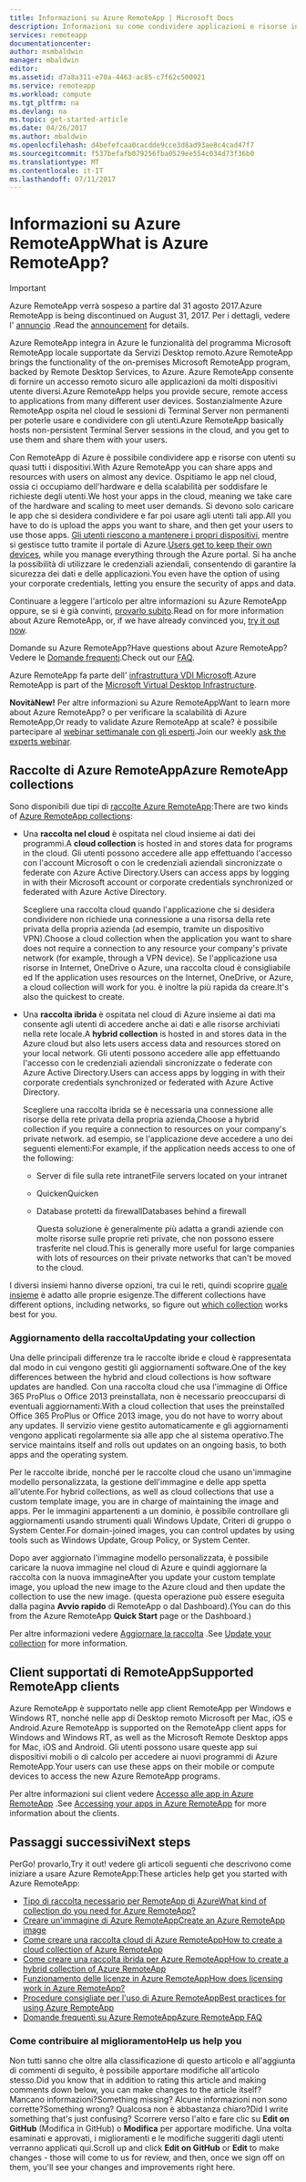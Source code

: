 ```yaml
---
title: Informazioni su Azure RemoteApp | Microsoft Docs
description: Informazioni su come condividere applicazioni e risorse in qualsiasi dispositivo con Azure RemoteApp.
services: remoteapp
documentationcenter: 
author: msmbaldwin
manager: mbaldwin
editor: 
ms.assetid: d7a8a311-e70a-4463-ac85-c7f62c500921
ms.service: remoteapp
ms.workload: compute
ms.tgt_pltfrm: na
ms.devlang: na
ms.topic: get-started-article
ms.date: 04/26/2017
ms.author: mbaldwin
ms.openlocfilehash: d4befefcaa0cacdde9cce3d8ad93ae8c4cad47f7
ms.sourcegitcommit: f537befafb079256fba0529ee554c034d73f36b0
ms.translationtype: MT
ms.contentlocale: it-IT
ms.lasthandoff: 07/11/2017
---
```

# <a name="what-is-azure-remoteapp"></a><span data-ttu-id="4e78a-104">Informazioni su Azure RemoteApp</span><span class="sxs-lookup"><span data-stu-id="4e78a-104">What is Azure RemoteApp?</span></span>
> [!IMPORTANT]
> <span data-ttu-id="4e78a-105">Azure RemoteApp verrà sospeso a partire dal 31 agosto 2017.</span><span class="sxs-lookup"><span data-stu-id="4e78a-105">Azure RemoteApp is being discontinued on August 31, 2017.</span></span> <span data-ttu-id="4e78a-106">Per i dettagli, vedere l' [annuncio](https://go.microsoft.com/fwlink/?linkid=821148) .</span><span class="sxs-lookup"><span data-stu-id="4e78a-106">Read the [announcement](https://go.microsoft.com/fwlink/?linkid=821148) for details.</span></span>
> 
> 

<span data-ttu-id="4e78a-107">Azure RemoteApp integra in Azure le funzionalità del programma Microsoft RemoteApp locale supportate da Servizi Desktop remoto.</span><span class="sxs-lookup"><span data-stu-id="4e78a-107">Azure RemoteApp brings the functionality of the on-premises Microsoft RemoteApp program, backed by Remote Desktop Services, to Azure.</span></span> <span data-ttu-id="4e78a-108">Azure RemoteApp consente di fornire un accesso remoto sicuro alle applicazioni da molti dispositivi utente diversi.</span><span class="sxs-lookup"><span data-stu-id="4e78a-108">Azure RemoteApp helps you provide secure, remote access to applications from many different user devices.</span></span> <span data-ttu-id="4e78a-109">Sostanzialmente Azure RemoteApp ospita nel cloud le sessioni di Terminal Server non permanenti per poterle usare e condividere con gli utenti.</span><span class="sxs-lookup"><span data-stu-id="4e78a-109">Azure RemoteApp basically hosts non-persistent Terminal Server sessions in the cloud, and you get to use them and share them with your users.</span></span>

<span data-ttu-id="4e78a-110">Con RemoteApp di Azure è possibile condividere app e risorse con utenti su quasi tutti i dispositivi.</span><span class="sxs-lookup"><span data-stu-id="4e78a-110">With Azure RemoteApp you can share apps and resources with users on almost any device.</span></span> <span data-ttu-id="4e78a-111">Ospitiamo le app nel cloud, ossia ci occupiamo dell'hardware e della scalabilità per soddisfare le richieste degli utenti.</span><span class="sxs-lookup"><span data-stu-id="4e78a-111">We host your apps in the cloud, meaning we take care of the hardware and scaling to meet user demands.</span></span> <span data-ttu-id="4e78a-112">Si devono solo caricare le app che si desidera condividere e far poi usare agli utenti tali app.</span><span class="sxs-lookup"><span data-stu-id="4e78a-112">All you have to do is upload the apps you want to share, and then get your users to use those apps.</span></span> <span data-ttu-id="4e78a-113">[Gli utenti riescono a mantenere i propri dispositivi](remoteapp-clients.md), mentre si gestisce tutto tramite il portale di Azure.</span><span class="sxs-lookup"><span data-stu-id="4e78a-113">[Users get to keep their own devices](remoteapp-clients.md), while you manage everything through the Azure portal.</span></span> <span data-ttu-id="4e78a-114">Si ha anche la possibilità di utilizzare le credenziali aziendali, consentendo di garantire la sicurezza dei dati e delle applicazioni.</span><span class="sxs-lookup"><span data-stu-id="4e78a-114">You even have the option of using your corporate credentials, letting you ensure the security of apps and data.</span></span>

<span data-ttu-id="4e78a-115">Continuare a leggere l'articolo per altre informazioni su Azure RemoteApp oppure, se si è già convinti, [provarlo subito](https://azure.microsoft.com/services/remoteapp/).</span><span class="sxs-lookup"><span data-stu-id="4e78a-115">Read on for more information about Azure RemoteApp, or, if we have already convinced you, [try it out now](https://azure.microsoft.com/services/remoteapp/).</span></span>

<span data-ttu-id="4e78a-116">Domande su Azure RemoteApp?</span><span class="sxs-lookup"><span data-stu-id="4e78a-116">Have questions about Azure RemoteApp?</span></span> <span data-ttu-id="4e78a-117">Vedere le [Domande frequenti](remoteapp-faq.md).</span><span class="sxs-lookup"><span data-stu-id="4e78a-117">Check out our [FAQ](remoteapp-faq.md).</span></span>

<span data-ttu-id="4e78a-118">Azure RemoteApp fa parte dell' [infrastruttura VDI Microsoft](http://www.microsoft.com/server-cloud/products/virtual-desktop-infrastructure/explore.aspx).</span><span class="sxs-lookup"><span data-stu-id="4e78a-118">Azure RemoteApp is part of the [Microsoft Virtual Desktop Infrastructure](http://www.microsoft.com/server-cloud/products/virtual-desktop-infrastructure/explore.aspx).</span></span>

<span data-ttu-id="4e78a-119">**Novità**</span><span class="sxs-lookup"><span data-stu-id="4e78a-119">**New!**</span></span> <span data-ttu-id="4e78a-120">Per altre informazioni su Azure RemoteApp</span><span class="sxs-lookup"><span data-stu-id="4e78a-120">Want to learn more about Azure RemoteApp?</span></span> <span data-ttu-id="4e78a-121">o per verificare la scalabilità di Azure RemoteApp,</span><span class="sxs-lookup"><span data-stu-id="4e78a-121">Or ready to validate Azure RemoteApp at scale?</span></span> <span data-ttu-id="4e78a-122">è possibile partecipare al [webinar settimanale con gli esperti](https://azureinfo.microsoft.com/AzureRemoteAppAskTheExperts-Registration-Page.html?ls=Website).</span><span class="sxs-lookup"><span data-stu-id="4e78a-122">Join our weekly [ask the experts webinar](https://azureinfo.microsoft.com/AzureRemoteAppAskTheExperts-Registration-Page.html?ls=Website).</span></span>

## <a name="azure-remoteapp-collections"></a><span data-ttu-id="4e78a-123">Raccolte di Azure RemoteApp</span><span class="sxs-lookup"><span data-stu-id="4e78a-123">Azure RemoteApp collections</span></span>
<span data-ttu-id="4e78a-124">Sono disponibili due tipi di [raccolte Azure RemoteApp](remoteapp-collections.md):</span><span class="sxs-lookup"><span data-stu-id="4e78a-124">There are two kinds of [Azure RemoteApp collections](remoteapp-collections.md):</span></span>

* <span data-ttu-id="4e78a-125">Una **raccolta nel cloud** è ospitata nel cloud insieme ai dati dei programmi.</span><span class="sxs-lookup"><span data-stu-id="4e78a-125">A **cloud collection** is hosted in and stores data for programs in the cloud.</span></span> <span data-ttu-id="4e78a-126">Gli utenti possono accedere alle app effettuando l'accesso con l'account Microsoft o con le credenziali aziendali sincronizzate o federate con Azure Active Directory.</span><span class="sxs-lookup"><span data-stu-id="4e78a-126">Users can access apps by logging in with their Microsoft account or corporate credentials synchronized or federated with Azure Active Directory.</span></span>
  
    <span data-ttu-id="4e78a-127">Scegliere una raccolta cloud quando l'applicazione che si desidera condividere non richiede una connessione a una risorsa della rete privata della propria azienda (ad esempio, tramite un dispositivo VPN).</span><span class="sxs-lookup"><span data-stu-id="4e78a-127">Choose a cloud collection when the application you want to share does not require a connection to any resource your company's private network (for example, through a VPN device).</span></span> <span data-ttu-id="4e78a-128">Se l'applicazione usa risorse in Internet, OneDrive o Azure, una raccolta cloud è consigliabile ed </span><span class="sxs-lookup"><span data-stu-id="4e78a-128">If the application uses resources on the Internet, OneDrive, or Azure, a cloud collection will work for you.</span></span> <span data-ttu-id="4e78a-129">è inoltre la più rapida da creare.</span><span class="sxs-lookup"><span data-stu-id="4e78a-129">It's also the quickest to create.</span></span>
* <span data-ttu-id="4e78a-130">Una **raccolta ibrida** è ospitata nel cloud di Azure insieme ai dati ma consente agli utenti di accedere anche ai dati e alle risorse archiviati nella rete locale.</span><span class="sxs-lookup"><span data-stu-id="4e78a-130">A **hybrid collection** is hosted in and stores data in the Azure cloud but also lets users access data and resources stored on your local network.</span></span> <span data-ttu-id="4e78a-131">Gli utenti possono accedere alle app effettuando l'accesso con le credenziali aziendali sincronizzate o federate con Azure Active Directory.</span><span class="sxs-lookup"><span data-stu-id="4e78a-131">Users can access apps by logging in with their corporate credentials synchronized or federated with Azure Active Directory.</span></span>
  
    <span data-ttu-id="4e78a-132">Scegliere una raccolta ibrida se è necessaria una connessione alle risorse della rete privata della propria azienda,</span><span class="sxs-lookup"><span data-stu-id="4e78a-132">Choose a hybrid collection if you require a connection to resources on your company's private network.</span></span> <span data-ttu-id="4e78a-133">ad esempio, se l'applicazione deve accedere a uno dei seguenti elementi:</span><span class="sxs-lookup"><span data-stu-id="4e78a-133">For example, if the application needs access to one of the following:</span></span>
  
  * <span data-ttu-id="4e78a-134">Server di file sulla rete intranet</span><span class="sxs-lookup"><span data-stu-id="4e78a-134">File servers located on your intranet</span></span>
  * <span data-ttu-id="4e78a-135">Quicken</span><span class="sxs-lookup"><span data-stu-id="4e78a-135">Quicken</span></span>
  * <span data-ttu-id="4e78a-136">Database protetti da firewall</span><span class="sxs-lookup"><span data-stu-id="4e78a-136">Databases behind a firewall</span></span>
    
    <span data-ttu-id="4e78a-137">Questa soluzione è generalmente più adatta a grandi aziende con molte risorse sulle proprie reti private, che non possono essere trasferite nel cloud.</span><span class="sxs-lookup"><span data-stu-id="4e78a-137">This is generally more useful for large companies with lots of resources on their private networks that can't be moved to the cloud.</span></span>

<span data-ttu-id="4e78a-138">I diversi insiemi hanno diverse opzioni, tra cui le reti, quindi scoprire [quale insieme](remoteapp-collections.md) è adatto alle proprie esigenze.</span><span class="sxs-lookup"><span data-stu-id="4e78a-138">The different collections have different options, including networks, so figure out [which collection](remoteapp-collections.md) works best for you.</span></span> 

### <a name="updating-your-collection"></a><span data-ttu-id="4e78a-139">Aggiornamento della raccolta</span><span class="sxs-lookup"><span data-stu-id="4e78a-139">Updating your collection</span></span>
<span data-ttu-id="4e78a-140">Una delle principali differenze tra le raccolte ibride e cloud è rappresentata dal modo in cui vengono gestiti gli aggiornamenti software.</span><span class="sxs-lookup"><span data-stu-id="4e78a-140">One of the key differences between the hybrid and cloud collections is how software updates are handled.</span></span> <span data-ttu-id="4e78a-141">Con una raccolta cloud che usa l'immagine di Office 365 ProPlus o Office 2013 preinstallata, non è necessario preoccuparsi di eventuali aggiornamenti.</span><span class="sxs-lookup"><span data-stu-id="4e78a-141">With a cloud collection that uses the preinstalled Office 365 ProPlus or Office 2013 image, you do not have to worry about any updates.</span></span> <span data-ttu-id="4e78a-142">Il servizio viene gestito automaticamente e gli aggiornamenti vengono applicati regolarmente sia alle app che al sistema operativo.</span><span class="sxs-lookup"><span data-stu-id="4e78a-142">The service maintains itself and rolls out updates on an ongoing basis, to both apps and the operating system.</span></span>

<span data-ttu-id="4e78a-143">Per le raccolte ibride, nonché per le raccolte cloud che usano un'immagine modello personalizzata, la gestione dell'immagine e delle app spetta all'utente.</span><span class="sxs-lookup"><span data-stu-id="4e78a-143">For hybrid collections, as well as cloud collections that use a custom template image, you are in charge of maintaining the image and apps.</span></span> <span data-ttu-id="4e78a-144">Per le immagini appartenenti a un dominio, è possibile controllare gli aggiornamenti usando strumenti quali Windows Update, Criteri di gruppo o System Center.</span><span class="sxs-lookup"><span data-stu-id="4e78a-144">For domain-joined images, you can control updates by using tools such as Windows Update, Group Policy, or System Center.</span></span>

<span data-ttu-id="4e78a-145">Dopo aver aggiornato l'immagine modello personalizzata, è possibile caricare la nuova immagine nel cloud di Azure e quindi aggiornare la raccolta con la nuova immagine</span><span class="sxs-lookup"><span data-stu-id="4e78a-145">After you update your custom template image, you upload the new image to the Azure cloud and then update the collection to use the new image.</span></span> <span data-ttu-id="4e78a-146">(questa operazione può essere eseguita dalla pagina **Avvio rapido** di RemoteApp o dal Dashboard).</span><span class="sxs-lookup"><span data-stu-id="4e78a-146">(You can do this from the Azure RemoteApp **Quick Start** page or the Dashboard.)</span></span>

<span data-ttu-id="4e78a-147">Per altre informazioni vedere [Aggiornare la raccolta](remoteapp-update.md) .</span><span class="sxs-lookup"><span data-stu-id="4e78a-147">See [Update your collection](remoteapp-update.md) for more information.</span></span>

## <a name="supported-remoteapp-clients"></a><span data-ttu-id="4e78a-148">Client supportati di RemoteApp</span><span class="sxs-lookup"><span data-stu-id="4e78a-148">Supported RemoteApp clients</span></span>
<span data-ttu-id="4e78a-149">Azure RemoteApp è supportato nelle app client RemoteApp per Windows e Windows RT, nonché nelle app di Desktop remoto Microsoft per Mac, iOS e Android.</span><span class="sxs-lookup"><span data-stu-id="4e78a-149">Azure RemoteApp is supported on the RemoteApp client apps for Windows and Windows RT, as well as the Microsoft Remote Desktop apps for Mac, iOS and Android.</span></span> <span data-ttu-id="4e78a-150">Gli utenti possono usare queste app sui dispositivi mobili o di calcolo per accedere ai nuovi programmi di Azure RemoteApp.</span><span class="sxs-lookup"><span data-stu-id="4e78a-150">Your users can use these apps on their mobile or compute devices to access the new Azure RemoteApp programs.</span></span>

<span data-ttu-id="4e78a-151">Per altre informazioni sui client vedere [Accesso alle app in Azure RemoteApp](remoteapp-clients.md) .</span><span class="sxs-lookup"><span data-stu-id="4e78a-151">See [Accessing your apps in Azure RemoteApp](remoteapp-clients.md) for more information about the clients.</span></span>

## <a name="next-steps"></a><span data-ttu-id="4e78a-152">Passaggi successivi</span><span class="sxs-lookup"><span data-stu-id="4e78a-152">Next steps</span></span>
<span data-ttu-id="4e78a-153">Per</span><span class="sxs-lookup"><span data-stu-id="4e78a-153">Go!</span></span> <span data-ttu-id="4e78a-154">provarlo,</span><span class="sxs-lookup"><span data-stu-id="4e78a-154">Try it out!</span></span> <span data-ttu-id="4e78a-155">vedere gli articoli seguenti che descrivono come iniziare a usare Azure RemoteApp:</span><span class="sxs-lookup"><span data-stu-id="4e78a-155">These articles help get you started with Azure RemoteApp:</span></span>

* [<span data-ttu-id="4e78a-156">Tipo di raccolta necessario per RemoteApp di Azure</span><span class="sxs-lookup"><span data-stu-id="4e78a-156">What kind of collection do you need for Azure RemoteApp?</span></span>](remoteapp-collections.md)
* [<span data-ttu-id="4e78a-157">Creare un'immagine di Azure RemoteApp</span><span class="sxs-lookup"><span data-stu-id="4e78a-157">Create an Azure RemoteApp image</span></span>](remoteapp-imageoptions.md)
* [<span data-ttu-id="4e78a-158">Come creare una raccolta cloud di Azure RemoteApp</span><span class="sxs-lookup"><span data-stu-id="4e78a-158">How to create a cloud collection of Azure RemoteApp</span></span>](remoteapp-create-cloud-deployment.md)
* [<span data-ttu-id="4e78a-159">Come creare una raccolta ibrida per Azure RemoteApp</span><span class="sxs-lookup"><span data-stu-id="4e78a-159">How to create a hybrid collection of Azure RemoteApp</span></span>](remoteapp-create-hybrid-deployment.md)
* [<span data-ttu-id="4e78a-160">Funzionamento delle licenze in Azure RemoteApp</span><span class="sxs-lookup"><span data-stu-id="4e78a-160">How does licensing work in Azure RemoteApp?</span></span>](remoteapp-licensing.md)
* [<span data-ttu-id="4e78a-161">Procedure consigliate per l'uso di Azure RemoteApp</span><span class="sxs-lookup"><span data-stu-id="4e78a-161">Best practices for using Azure RemoteApp</span></span>](remoteapp-bestpractices.md)
* [<span data-ttu-id="4e78a-162">Domande frequenti su Azure RemoteApp</span><span class="sxs-lookup"><span data-stu-id="4e78a-162">Azure RemoteApp FAQ</span></span>](remoteapp-faq.md)

### <a name="help-us-help-you"></a><span data-ttu-id="4e78a-163">Come contribuire al miglioramento</span><span class="sxs-lookup"><span data-stu-id="4e78a-163">Help us help you</span></span>
<span data-ttu-id="4e78a-164">Non tutti sanno che oltre alla classificazione di questo articolo e all'aggiunta di commenti di seguito, è possibile apportare modifiche all'articolo stesso.</span><span class="sxs-lookup"><span data-stu-id="4e78a-164">Did you know that in addition to rating this article and making comments down below, you can make changes to the article itself?</span></span> <span data-ttu-id="4e78a-165">Mancano informazioni?</span><span class="sxs-lookup"><span data-stu-id="4e78a-165">Something missing?</span></span> <span data-ttu-id="4e78a-166">Alcune informazioni non sono corrette?</span><span class="sxs-lookup"><span data-stu-id="4e78a-166">Something wrong?</span></span> <span data-ttu-id="4e78a-167">Qualcosa non è abbastanza chiaro?</span><span class="sxs-lookup"><span data-stu-id="4e78a-167">Did I write something that's just confusing?</span></span> <span data-ttu-id="4e78a-168">Scorrere verso l'alto e fare clic su **Edit on GitHub** (Modifica in GitHub) o **Modifica** per apportare modifiche. Una volta esaminati e approvati, i miglioramenti e le modifiche suggeriti dagli utenti verranno applicati qui.</span><span class="sxs-lookup"><span data-stu-id="4e78a-168">Scroll up and click **Edit on GitHub** or **Edit** to make changes - those will come to us for review, and then, once we sign off on them, you'll see your changes and improvements right here.</span></span>

